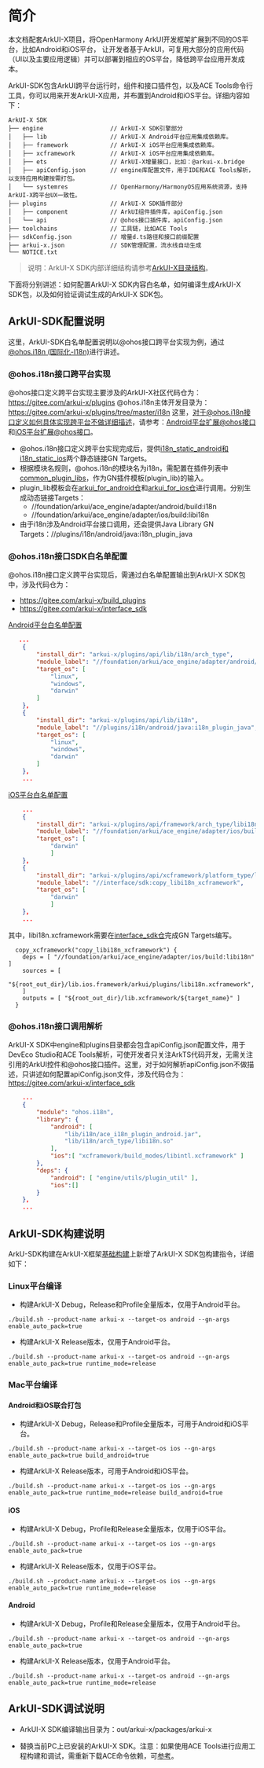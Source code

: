 # 简介

本文档配套ArkUI-X项目，将OpenHarmony ArkUI开发框架扩展到不同的OS平台，比如Android和iOS平台， 让开发者基于ArkUI，可复用大部分的应用代码（UI以及主要应用逻辑）并可以部署到相应的OS平台，降低跨平台应用开发成本。

ArkUI-SDK包含ArkUI跨平台运行时，组件和接口插件包，以及ACE Tools命令行工具，你可以用来开发ArkUI-X应用，并布置到Android和iOS平台。详细内容如下：

```
ArkUI-X SDK
├── engine                   // ArkUI-X SDK引擎部分
│   ├── lib                  // ArkUI-X Android平台应用集成依赖库。
│   ├── framework            // ArkUI-X iOS平台应用集成依赖库。
│   ├── xcframework          // ArkUI-X iOS平台应用集成依赖库。
│   ├── ets                  // ArkUI-X增量接口，比如：@arkui-x.bridge
│   ├── apiConfig.json       // engine库配置文件，用于IDE和ACE Tools解析，以支持应用构建按需打包。
│   └── systemres            // OpenHarmony/HarmonyOS应用系统资源，支持ArkUI-X跨平台UX一致性。
├── plugins                  // ArkUI-X SDK插件部分
│   ├── component            // ArkUI组件插件库，apiConfig.json
│   └── api                  // @ohos接口插件库，apiConfig.json
├── toolchains               // 工具链，比如ACE Tools
├── sdkConfig.json           // 增量d.ts路径和接口前缀配置
├── arkui-x.json             // SDK管理配置，流水线自动生成
└── NOTICE.txt
```

>说明：ArkUI-X SDK内部详细结构请参考[ArkUI-X目录结构](../../application-dev/quick-start/sdk-structure-guide.md)。

下面将分别讲述：如何配置ArkUI-X SDK内容白名单，如何编译生成ArkUI-X SDK包，以及如何验证调试生成的ArkUI-X SDK包。

## ArkUI-SDK配置说明

这里，ArkUI-SDK白名单配置说明以@ohos接口跨平台实现为例，通过[@ohos.i18n (国际化-I18n)](https://gitee.com/openharmony/docs/blob/master/zh-cn/application-dev/reference/apis/js-apis-i18n.md)进行讲述。

### @ohos.i18n接口跨平台实现

@ohos接口定义跨平台实现主要涉及的ArkUI-X社区代码仓为：https://gitee.com/arkui-x/plugins
@ohos.i18n主体开发目录为：https://gitee.com/arkui-x/plugins/tree/master/i18n
这里，对于@ohos.i18n接口定义如何具体实现跨平台不做详细描述，请参考：[Android平台扩展@ohos接口](how-to-archieve-arkts-interface-on-android.md)和[iOS平台扩展@ohos接口](how-to-archieve-arkts-interface-on-ios.md)。

- @ohos.i18n接口定义跨平台实现完成后，提供[i18n_static_android和i18n_static_ios](https://gitee.com/arkui-x/plugins/blob/master/i18n/BUILD.gn)两个静态链接GN Targets。
- 根据模块名规则，@ohos.i18n的模块名为i18n，需配置在插件列表中[common_plugin_libs](https://gitee.com/arkui-x/plugins/blob/master/plugin_lib.gni)，作为GN插件模板(plugin_lib)的输入。
- plugin_lib模板会在[arkui_for_android仓](https://gitee.com/arkui-x/arkui_for_android/blob/master/build/BUILD.gn)和[arkui_for_ios仓](https://gitee.com/arkui-x/arkui_for_ios/blob/master/build/BUILD.gn)进行调用。分别生成动态链接Targets：
  - //foundation/arkui/ace_engine/adapter/android/build:i18n
  - //foundation/arkui/ace_engine/adapter/ios/build:libi18n
- 由于i18n涉及Android平台接口调用，还会提供Java Library GN Targets：//plugins/i18n/android/java:i18n_plugin_java

### @ohos.i18n接口SDK白名单配置

@ohos.i18n接口定义跨平台实现后，需通过白名单配置输出到ArkUI-X SDK包中，涉及代码仓为：
- https://gitee.com/arkui-x/build_plugins
- https://gitee.com/arkui-x/interface_sdk

[Android平台白名单配置](https://gitee.com/arkui-x/build_plugins/blob/master/sdk/arkui_cross_sdk_description_std.json)
```json
   ...
    {
        "install_dir": "arkui-x/plugins/api/lib/i18n/arch_type",                     // 用于指定输出到ArkUI-X SDK哪个目录下。
        "module_label": "//foundation/arkui/ace_engine/adapter/android/build:i18n",  // 需要打包到ArkUI-X SDK的内容(SO动态库)
        "target_os": [
            "linux",
            "windows",
            "darwin"
        ]
    },
    {
        "install_dir": "arkui-x/plugins/api/lib/i18n",                     // 用于指定输出到ArkUI-X SDK哪个目录下。
        "module_label": "//plugins/i18n/android/java:i18n_plugin_java",    // 需要打包到ArkUI-X SDK的内容(Jar包)
        "target_os": [
            "linux",
            "windows",
            "darwin"
        ]
    },
    ...
```

[iOS平台白名单配置](https://gitee.com/arkui-x/build_plugins/blob/master/sdk/arkui_cross_sdk_description_std.json)

```json
    ...
    {
        "install_dir": "arkui-x/plugins/api/framework/arch_type/libi18n.framework",   // 用于指定输出到ArkUI-X SDK哪个目录下。
        "module_label": "//foundation/arkui/ace_engine/adapter/ios/build:libi18n",    // 需要打包到ArkUI-X SDK的内容(Framework动态库)
        "target_os": [
            "darwin"
            ]
    },
    {
        "install_dir": "arkui-x/plugins/api/xcframework/platform_type/libi18n.xcframework",  // 用于指定输出到ArkUI-X SDK哪个目录下。
        "module_label": "//interface/sdk:copy_libi18n_xcframework",                          // 需要打包到ArkUI-X SDK的内容(XCFramework动态库)
        "target_os": [
            "darwin"
            ]
    },
    ...
```

其中，libi18n.xcframework需要在[interface_sdk仓](https://gitee.com/arkui-x/interface_sdk/blob/master/BUILD.gn)完成GN Targets编写。

```GN
  copy_xcframework("copy_libi18n_xcframework") {
    deps = [ "//foundation/arkui/ace_engine/adapter/ios/build:libi18n" ]
    sources = [
      "${root_out_dir}/lib.ios.framework/arkui/plugins/libi18n.xcframework",
    ]
    outputs = [ "${root_out_dir}/lib.xcframework/${target_name}" ]
  }
```

### @ohos.i18n接口调用解析

ArkUI-X SDK中engine和plugins目录都会包含apiConfig.json配置文件，用于DevEco Studio和ACE Tools解析，可使开发者只关注ArkTS代码开发，无需关注引用的ArkUI控件和@ohos接口插件。这里，对于如何解析apiConfig.json不做描述，只讲述如何配置apiConfig.json文件，涉及代码仓为：https://gitee.com/arkui-x/interface_sdk

```json
    ...
    {
        "module": "ohos.i18n",                                           // 表示OpenHarmony中的i18n接口模块：@ohos.i18n
        "library": {
            "android": [                                                 // 表示i18n在Android平台进行应用开发时，哪些库需打包到Android安装包中。
                "lib/i18n/ace_i18n_plugin_android.jar",
                "lib/i18n/arch_type/libi18n.so"
            ],
            "ios":[ "xcframework/build_modes/libintl.xcframework" ]      // 表示i18n在iOS平台进行应用开发时，哪些库需打包到iOS安装包中。
        },
        "deps": {
            "android": [ "engine/utils/plugin_util" ],                   // 表示i18n在Android平台进行应用开发时，哪些依赖库需打包到Android安装包中。
            "ios":[]                                                     // 表示i18n在iOS平台进行应用开发时，哪些依赖库需打包到iOS安装包中，空代表没有依赖。
        }
    },
    ...
```

## ArkUI-SDK构建说明

ArkU-SDK构建在ArkUI-X框架[基础构建](../quick-start/start-with-build.md)上新增了ArkUI-X SDK包构建指令，详细如下：

### Linux平台编译

- 构建ArkUI-X Debug，Release和Profile全量版本，仅用于Android平台。
```
./build.sh --product-name arkui-x --target-os android --gn-args enable_auto_pack=true
```

- 构建ArkUI-X Release版本，仅用于Android平台。
```
./build.sh --product-name arkui-x --target-os android --gn-args enable_auto_pack=true runtime_mode=release
```

### Mac平台编译

#### Android和iOS联合打包

- 构建ArkUI-X Debug，Release和Profile全量版本，可用于Android和iOS平台。
```
./build.sh --product-name arkui-x --target-os ios --gn-args enable_auto_pack=true build_android=true
```

- 构建ArkUI-X Release版本，可用于Android和iOS平台。
```
./build.sh --product-name arkui-x --target-os ios --gn-args enable_auto_pack=true runtime_mode=release build_android=true
```

#### iOS

- 构建ArkUI-X Debug，Profile和Release全量版本，仅用于iOS平台。
```
./build.sh --product-name arkui-x --target-os ios --gn-args enable_auto_pack=true
```

- 构建ArkUI-X Release版本，仅用于iOS平台。
```
./build.sh --product-name arkui-x --target-os ios --gn-args enable_auto_pack=true runtime_mode=release
```

#### Android

- 构建ArkUI-X Debug，Profile和Release全量版本，仅用于Android平台。
```
./build.sh --product-name arkui-x --target-os android --gn-args enable_auto_pack=true
```

- 构建ArkUI-X Release版本，仅用于Android平台。
```
./build.sh --product-name arkui-x --target-os android --gn-args enable_auto_pack=true runtime_mode=release
```

## ArkUI-SDK调试说明

- ArkUI-X SDK编译输出目录为：out/arkui-x/packages/arkui-x

- 替换当前PC上已安装的ArkUI-X SDK。注意：如果使用ACE Tools进行应用工程构建和调试，需重新下载ACE命令依赖，可[参考](../../application-dev/quick-start/start-with-ace-tools.md#安装ace命令)。


